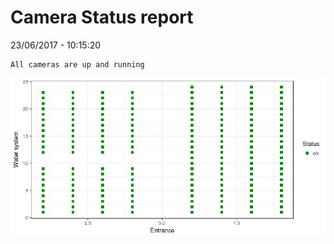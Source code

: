 Camera Status report
================
23/06/2017 - 10:15:20

    All cameras are up and running

![](camreport_files/figure-markdown_github/unnamed-chunk-2-1.png)
